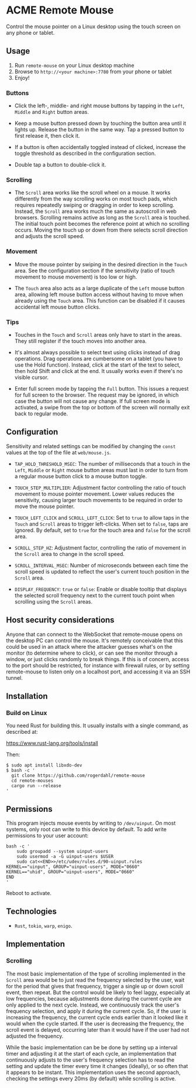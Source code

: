 # ACME Remote Mouse

Control the mouse pointer on a Linux desktop using the touch screen on any phone or tablet.

## Usage

1. Run `remote-mouse` on your Linux desktop machine
2. Browse to `http://<your machine>:7780` from your phone or tablet
3. Enjoy!

### Buttons

- Click the left-, middle- and right mouse buttons by tapping in the `Left`, `Middle` and `Right` button areas.

- Keep a mouse button pressed down by touching the button area until it lights up. Release the button in the same way. Tap a pressed button to first release it, then click it.

- If a button is often accidentally toggled instead of clicked, increase the toggle threshold as described in the configuration section.

- Double tap a button to double-click it.


### Scrolling 

- The `Scroll` area works like the scroll wheel on a mouse. It works differently from the way scrolling works on most touch pads, which requires repeatedly swiping or dragging in order to keep scrolling. Instead, the `Scroll` area works much the same as autoscroll in web browsers. Scrolling remains active as long as the `Scroll` area is touched. The initial touch point becomes the reference point at which no scrolling occurs. Moving the touch up or down from there selects scroll direction and adjusts the scroll speed.

### Movement

- Move the mouse pointer by swiping in the desired direction in the `Touch` area. See the configuration section if the sensitivity (ratio of touch movement to mouse movement) is too low or high.

- The `Touch` area also acts as a large duplicate of the `Left` mouse button area, allowing left mouse button access without having to move when already using the `Touch` area. This function can be disabled if it causes accidental left mouse button clicks. 

### Tips

- Touches in the `Touch` and `Scroll` areas only have to start in the areas. They still register if the touch moves into another area.

- It's almost always possible to select text using clicks instead of drag operations. Drag operations are cumbersome on a tablet (you have to use the Hold function). Instead, click at the start of the text to select, then hold Shift and click at the end. It usually works even if there's no visible cursor. 

- Enter full screen mode by tapping the `Full` button. This issues a request for full screen to the browser. The request may be ignored, in which case the button will not cause any change. If full screen mode is activated, a swipe from the top or bottom of the screen will normally exit back to regular mode.

## Configuration

Sensitivity and related settings can be modified by changing the `const` values at the top of the file at `web/mouse.js`.

- `TAP_HOLD_THRESHOLD_MSEC`: The number of milliseconds that a touch in the `Left`, `Middle` or `Right` mouse button areas must last in order to turn from a regular mouse button click to a mouse button toggle.

- `TOUCH_STEP_MULTIPLIER`: Adjustment factor controlling the ratio of touch movement to mouse pointer movement. Lower values reduces the sensitivity, causing larger touch movements to be required in order to move the mouse pointer.

- `TOUCH_LEFT_CLICK` and `SCROLL_LEFT_CLICK`: Set to `true` to allow taps in the `Touch` and `Scroll` areas to trigger left-clicks. When set to `false`, taps are ignored. By default, set to `true` for the touch area and `false` for the scroll area.

- `SCROLL_STEP_HZ`: Adjustment factor, controlling the ratio of movement in the `Scroll` area to change in the scroll speed.

- `SCROLL_INTERVAL_MSEC`: Number of microseconds between each time the scroll speed is updated to reflect the user's current touch position in the `Scroll` area.

- `DISPLAY_FREQUENCY`: `true` or `false`:  Enable or disable tooltip that displays the selected scroll frequency next to the current touch point when scrolling using the `Scroll` areas. 

## Host security considerations

Anyone that can connect to the WebSocket that remote-mouse opens on the desktop PC can control the mouse. It's remotely conceivable that this could be used in an attack where the attacker guesses what's on the monitor (to determine where to click), or can see the monitor through a window, or just clicks randomly to break things. If this is of concern, access to the port should be restricted, for instance with firewall rules, or by setting remote-mouse to listen only on a localhost port, and accessing it via an SSH tunnel.

## Installation

### Build on Linux

You need Rust for building this. It usually installs with a single command, as described at:

https://www.rust-lang.org/tools/install

Then:

```shell
$ sudo apt install libxdo-dev
$ bash -c '
  git clone https://github.com/rogerdahl/remote-mouse
  cd remote-mouses
  cargo run --release
'
```
   
## Permissions

This program injects mouse events by writing to `/dev/uinput`. On most systems, only root can write to this device by default. To add write permissions to your user account:

```shell
bash -c '
    sudo groupadd --system uinput-users
    sudo usermod -a -G uinput-users $USER
    sudo cat<<END>>/etc/udev/rules.d/90-uinput.rules
KERNEL=="uinput", GROUP="uinput-users", MODE="0660"
KERNEL=="uhid", GROUP="uinput-users", MODE="0660"
END
'
```

Reboot to activate.

## Technologies

- `Rust`, `tokio`, `warp`, `enigo`.

## Implementation

### Scrolling

The most basic implementation of the type of scrolling implemented in the `Scroll` area would be to just read the frequency selected by the user, wait for the period that gives that frequency, trigger a single up or down scroll event, then repeat. But the control would be likely to feel laggy, especially at low frequencies, because adjustments done during the current cycle are only applied to the next cycle. Instead, we continuously track the user's frequency selection, and apply it during the current cycle. So, if the user is increasing the frequency, the current cycle ends earlier than it looked like it would when the cycle started. If the user is decreasing the frequency, the scroll event is delayed, occurring later than it would have if the user had not adjusted the frequency.

While the basic implementation can be be done by setting up a interval timer and adjusting it at the start of each cycle, an implementation that continuously adjusts to the user's frequency selection has to read the setting and update the timer every time it changes (ideally), or so often that it appears to be instant. This implementation uses the second approach, checking the settings every 20ms (by default) while scrolling is active.
